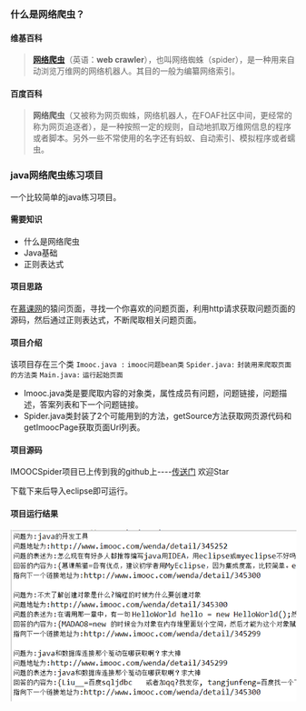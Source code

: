 ### 什么是网络爬虫？
#### 维基百科
>**[网络爬虫](https://zh.wikipedia.org/wiki/%E7%B6%B2%E8%B7%AF%E7%88%AC%E8%9F%B2)**（英语：**web crawler**），也叫网络蜘蛛（spider），是一种用来自动浏览万维网的网络机器人。其目的一般为编纂网络索引。

#### 百度百科
>**网络爬虫**（又被称为网页蜘蛛，网络机器人，在FOAF社区中间，更经常的称为网页追逐者），是一种按照一定的规则，自动地抓取万维网信息的程序或者脚本。另外一些不常使用的名字还有蚂蚁、自动索引、模拟程序或者蠕虫。

### java网络爬虫练习项目
一个比较简单的java练习项目。
#### 需要知识
* 什么是网络爬虫
* Java基础
* 正则表达式

#### 项目思路
在[慕课网](http://www.imooc.com/wenda)的猿问页面，寻找一个你喜欢的问题页面，利用http请求获取问题页面的源码，然后通过正则表达式，不断爬取相关问题页面。

#### 项目介绍
该项目存在三个类
`Imooc.java :` `imooc问题bean类`
`Spider.java:` `封装用来爬取页面的方法类`
`Main.java:` `运行起始页面`

* Imooc.java类是要爬取内容的对象类，属性成员有问题，问题链接，问题描述，答案列表和下一个问题链接。
* Spider.java类封装了2个可能用到的方法，getSource方法获取网页源代码和getImoocPage获取页面Url列表。

#### 项目源码
IMOOCSpider项目已上传到我的github上----[传送门](https://github.com/HelloWorld521/Java.git)
欢迎Star

下载下来后导入eclipse即可运行。

#### 项目运行结果

![结果.png](./images/result.png)
